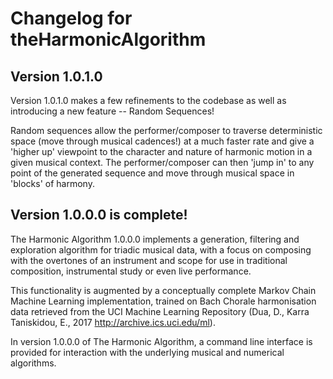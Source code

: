 # Changelog for theHarmonicAlgorithm

## Version 1.0.1.0

Version 1.0.1.0 makes a few refinements to the codebase as well as introducing
a new feature -- Random Sequences!

Random sequences allow the performer/composer to traverse deterministic space 
(move through musical cadences!) at a much faster rate and give a 'higher up' 
viewpoint to the character and nature of harmonic motion in a given musical 
context. The performer/composer can then 'jump in' to any point of the
generated sequence and move through musical space in 'blocks' of harmony.

## Version 1.0.0.0 is complete!

The Harmonic Algorithm 1.0.0.0 implements a generation, filtering and 
exploration algorithm for triadic musical data, with a focus on composing
with the overtones of an instrument and scope for use in traditional 
composition, instrumental study or even live performance.

This functionality is augmented by a conceptually complete Markov Chain 
Machine Learning implementation, trained on Bach Chorale harmonisation data 
retrieved from the UCI Machine Learning Repository (Dua, D., Karra Taniskidou, 
E., 2017 http://archive.ics.uci.edu/ml). 

In version 1.0.0.0 of The Harmonic Algorithm, a command line interface is
provided for interaction with the underlying musical and numerical algorithms.